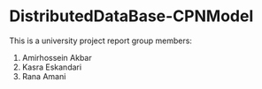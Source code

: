 # DistributedDataBase-CPNModel
This is a university project report
group members:
1. Amirhossein Akbar
2. Kasra Eskandari
3. Rana Amani
